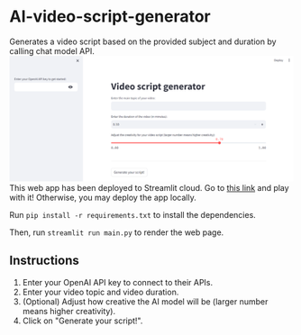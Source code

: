 # AI-video-script-generator
Generates a video script based on the provided subject and duration by calling chat model API.
![web_page](main_page.png)
This web app has been deployed to Streamlit cloud. Go to [this link](https://ai-video-script-generator.streamlit.app/) and play with it!
Otherwise, you may deploy the app locally.

Run `pip install -r requirements.txt` to install the dependencies.

Then, run `streamlit run main.py` to render the web page.

## Instructions
1. Enter your OpenAI API key to connect to their APIs.
2. Enter your video topic and video duration.
3. (Optional) Adjust how creative the AI model will be (larger number means higher creativity).
4. Click on "Generate your script!".
